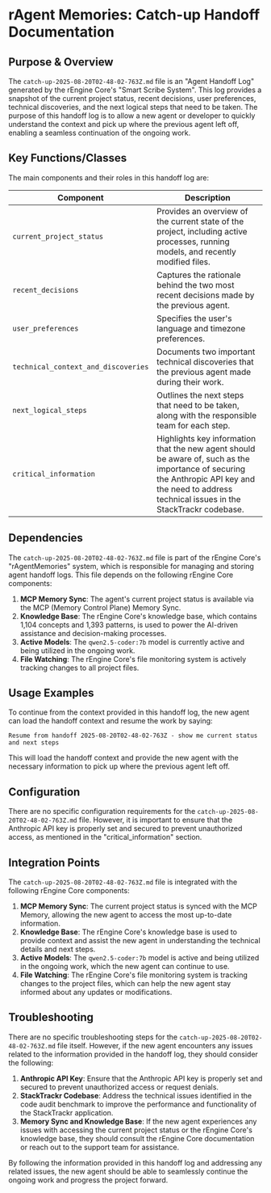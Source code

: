 # rAgent Memories: Catch-up Handoff Documentation

## Purpose & Overview

The `catch-up-2025-08-20T02-48-02-763Z.md` file is an "Agent Handoff Log" generated by the rEngine Core's "Smart Scribe System". This log provides a snapshot of the current project status, recent decisions, user preferences, technical discoveries, and the next logical steps that need to be taken. The purpose of this handoff log is to allow a new agent or developer to quickly understand the context and pick up where the previous agent left off, enabling a seamless continuation of the ongoing work.

## Key Functions/Classes

The main components and their roles in this handoff log are:

| Component | Description |
| --- | --- |
| `current_project_status` | Provides an overview of the current state of the project, including active processes, running models, and recently modified files. |
| `recent_decisions` | Captures the rationale behind the two most recent decisions made by the previous agent. |
| `user_preferences` | Specifies the user's language and timezone preferences. |
| `technical_context_and_discoveries` | Documents two important technical discoveries that the previous agent made during their work. |
| `next_logical_steps` | Outlines the next steps that need to be taken, along with the responsible team for each step. |
| `critical_information` | Highlights key information that the new agent should be aware of, such as the importance of securing the Anthropic API key and the need to address technical issues in the StackTrackr codebase. |

## Dependencies

The `catch-up-2025-08-20T02-48-02-763Z.md` file is part of the rEngine Core's "rAgentMemories" system, which is responsible for managing and storing agent handoff logs. This file depends on the following rEngine Core components:

1. **MCP Memory Sync**: The agent's current project status is available via the MCP (Memory Control Plane) Memory Sync.
2. **Knowledge Base**: The rEngine Core's knowledge base, which contains 1,104 concepts and 1,393 patterns, is used to power the AI-driven assistance and decision-making processes.
3. **Active Models**: The `qwen2.5-coder:7b` model is currently active and being utilized in the ongoing work.
4. **File Watching**: The rEngine Core's file monitoring system is actively tracking changes to all project files.

## Usage Examples

To continue from the context provided in this handoff log, the new agent can load the handoff context and resume the work by saying:

```
Resume from handoff 2025-08-20T02-48-02-763Z - show me current status and next steps
```

This will load the handoff context and provide the new agent with the necessary information to pick up where the previous agent left off.

## Configuration

There are no specific configuration requirements for the `catch-up-2025-08-20T02-48-02-763Z.md` file. However, it is important to ensure that the Anthropic API key is properly set and secured to prevent unauthorized access, as mentioned in the "critical_information" section.

## Integration Points

The `catch-up-2025-08-20T02-48-02-763Z.md` file is integrated with the following rEngine Core components:

1. **MCP Memory Sync**: The current project status is synced with the MCP Memory, allowing the new agent to access the most up-to-date information.
2. **Knowledge Base**: The rEngine Core's knowledge base is used to provide context and assist the new agent in understanding the technical details and next steps.
3. **Active Models**: The `qwen2.5-coder:7b` model is active and being utilized in the ongoing work, which the new agent can continue to use.
4. **File Watching**: The rEngine Core's file monitoring system is tracking changes to the project files, which can help the new agent stay informed about any updates or modifications.

## Troubleshooting

There are no specific troubleshooting steps for the `catch-up-2025-08-20T02-48-02-763Z.md` file itself. However, if the new agent encounters any issues related to the information provided in the handoff log, they should consider the following:

1. **Anthropic API Key**: Ensure that the Anthropic API key is properly set and secured to prevent unauthorized access or request denials.
2. **StackTrackr Codebase**: Address the technical issues identified in the code audit benchmark to improve the performance and functionality of the StackTrackr application.
3. **Memory Sync and Knowledge Base**: If the new agent experiences any issues with accessing the current project status or the rEngine Core's knowledge base, they should consult the rEngine Core documentation or reach out to the support team for assistance.

By following the information provided in this handoff log and addressing any related issues, the new agent should be able to seamlessly continue the ongoing work and progress the project forward.
